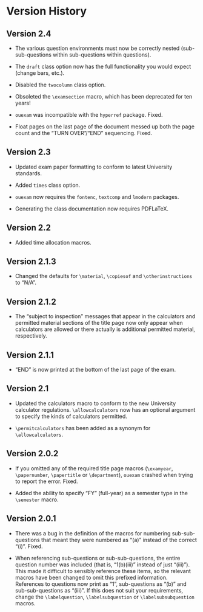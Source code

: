 Version History
===============

Version 2.4
-----------

* The various question environments must now be correctly nested (sub-sub-questions
  within sub-questions within questions).

* The `draft` class option now has the full functionality you would expect
  (change bars, etc.).

* Disabled the `twocolumn` class option.

* Obsoleted the `\examsection` macro, which has been deprecated for ten years!

* `ouexam` was incompatible with the `hyperref` package. Fixed.

* Float pages on the last page of the document messed up both the page count
  and the “TURN OVER”/“END” sequencing. Fixed.


Version 2.3
-----------

* Updated exam paper formatting to conform to latest University standards.

* Added `times` class option.

* `ouexam` now requires the `fontenc`, `textcomp` and `lmodern` packages.

* Generating the class documentation now requires PDFLaTeX.


Version 2.2
-----------

* Added time allocation macros.


Version 2.1.3
-------------

* Changed the defaults for `\material`, `\copiesof` and `\otherinstructions` to
  “N/A”.


Version 2.1.2
-------------

* The “subject to inspection” messages that appear in the calculators and
  permitted material sections of the title page now only appear when
  calculators are allowed or there actually is additional permitted
  material, respectively.


Version 2.1.1
-------------

* “END” is now printed at the bottom of the last page of the exam.


Version 2.1
-----------

* Updated the calculators macro to conform to the new University calculator
  regulations. `\allowcalculators` now has an optional argument to specify
  the kinds of calculators permitted.

* `\permitcalculators` has been added as a synonym for `\allowcalculators`.


Version 2.0.2
-------------

* If you omitted any of the required title page macros (`\examyear`,
  `\papernumber`, `\papertitle` or `\department`), `ouexam` crashed when trying
  to report the error. Fixed.

* Added the ability to specify “FY” (full-year) as a semester type in the
  `\semester` macro.


Version 2.0.1
-------------

* There was a bug in the definition of the macros for numbering
  sub-sub-questions that meant they were numbered as “(a)” instead of the
  correct “(i)”. Fixed.

* When referencing sub-questions or sub-sub-questions, the entire question
  number was included (that is, “1(b)(iii)” instead of just “(iii)”). This
  made it difficult to sensibly reference these items, so the relevant
  macros have been changed to omit this prefixed information. References to
  questions now print as “1”, sub-questions as “(b)” and sub-sub-questions
  as “(iii)”. If this does not suit your requirements, change the
  `\labelquestion`, `\labelsubquestion` or `\labelsubsubquestion` macros.
